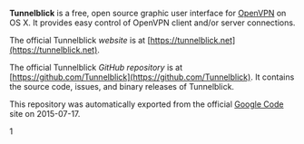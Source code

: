 **Tunnelblick** is a free, open source graphic user interface for [OpenVPN](https://openvpn.net/index.php/open-source.html) on OS X. It provides easy control of OpenVPN client and/or server connections.

The official Tunnelblick *website* is at [https://tunnelblick.net](https://tunnelblick.net).

The official Tunnelblick *GitHub repository* is at [https://github.com/Tunnelblick](https://github.com/Tunnelblick). It contains the source code, issues, and binary releases of Tunnelblick.

This repository was automatically exported from the official [Google Code](https://code.google.com/p/tunnelblick) site on 2015-07-17.

1
